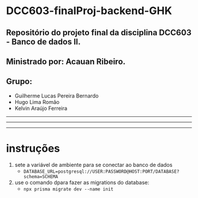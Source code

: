 # DCC603-finalProj-backend-GHK

## Repositório do projeto final da disciplina DCC603 - Banco de dados II.

## Ministrado por: Acauan Ribeiro.

## Grupo:

-   Guilherme Lucas Pereira Bernardo
-   Hugo Lima Romão
-   Kelvin Araújo Ferreira

---

---

---

# instruções

1. sete a variável de ambiente para se conectar ao banco de dados
    - `DATABASE_URL=postgresql://USER:PASSWORD@HOST:PORT/DATABASE?schema=SCHEMA`
2. use o comando dpara fazer as migrations do database:
    - `npx prisma migrate dev --name init`
